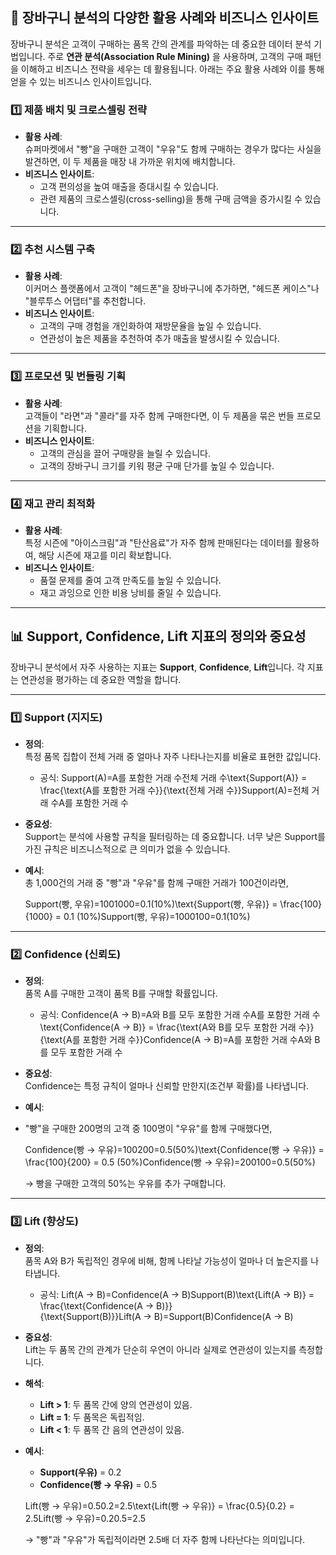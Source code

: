 ## 🛒 **장바구니 분석의 다양한 활용 사례와 비즈니스 인사이트**

장바구니 분석은 고객이 구매하는 품목 간의 관계를 파악하는 데 중요한 데이터 분석 기법입니다. 주로 **연관 분석(Association Rule Mining)** 을 사용하며, 고객의 구매 패턴을 이해하고 비즈니스 전략을 세우는 데 활용됩니다. 아래는 주요 활용 사례와 이를 통해 얻을 수 있는 비즈니스 인사이트입니다.

### **1️⃣ 제품 배치 및 크로스셀링 전략**

- **활용 사례**:  
    슈퍼마켓에서 "빵"을 구매한 고객이 "우유"도 함께 구매하는 경우가 많다는 사실을 발견하면, 이 두 제품을 매장 내 가까운 위치에 배치합니다.
- **비즈니스 인사이트**:
    - 고객 편의성을 높여 매출을 증대시킬 수 있습니다.
    - 관련 제품의 크로스셀링(cross-selling)을 통해 구매 금액을 증가시킬 수 있습니다.

---

### **2️⃣ 추천 시스템 구축**

- **활용 사례**:  
    이커머스 플랫폼에서 고객이 "헤드폰"을 장바구니에 추가하면, "헤드폰 케이스"나 "블루투스 어댑터"를 추천합니다.
- **비즈니스 인사이트**:
    - 고객의 구매 경험을 개인화하여 재방문율을 높일 수 있습니다.
    - 연관성이 높은 제품을 추천하여 추가 매출을 발생시킬 수 있습니다.

---

### **3️⃣ 프로모션 및 번들링 기획**

- **활용 사례**:  
    고객들이 "라면"과 "콜라"를 자주 함께 구매한다면, 이 두 제품을 묶은 번들 프로모션을 기획합니다.
- **비즈니스 인사이트**:
    - 고객의 관심을 끌어 구매량을 늘릴 수 있습니다.
    - 고객의 장바구니 크기를 키워 평균 구매 단가를 높일 수 있습니다.

---

### **4️⃣ 재고 관리 최적화**

- **활용 사례**:  
    특정 시즌에 "아이스크림"과 "탄산음료"가 자주 함께 판매된다는 데이터를 활용하여, 해당 시즌에 재고를 미리 확보합니다.
- **비즈니스 인사이트**:
    - 품절 문제를 줄여 고객 만족도를 높일 수 있습니다.
    - 재고 과잉으로 인한 비용 낭비를 줄일 수 있습니다.

---

## 📊 **Support, Confidence, Lift 지표의 정의와 중요성**

장바구니 분석에서 자주 사용하는 지표는 **Support**, **Confidence**, **Lift**입니다. 각 지표는 연관성을 평가하는 데 중요한 역할을 합니다.

---

### **1️⃣ Support (지지도)**

- **정의**:  
    특정 품목 집합이 전체 거래 중 얼마나 자주 나타나는지를 비율로 표현한 값입니다.
    
    - 공식: Support(A)=A를 포함한 거래 수전체 거래 수\text{Support(A)} = \frac{\text{A를 포함한 거래 수}}{\text{전체 거래 수}}Support(A)=전체 거래 수A를 포함한 거래 수​
- **중요성**:  
    Support는 분석에 사용할 규칙을 필터링하는 데 중요합니다. 너무 낮은 Support를 가진 규칙은 비즈니스적으로 큰 의미가 없을 수 있습니다.
    
- **예시**:  
    총 1,000건의 거래 중 "빵"과 "우유"를 함께 구매한 거래가 100건이라면,
    
    Support(빵, 우유)=1001000=0.1(10%)\text{Support(빵, 우유)} = \frac{100}{1000} = 0.1 (10\%)Support(빵, 우유)=1000100​=0.1(10%)

---

### **2️⃣ Confidence (신뢰도)**

- **정의**:  
    품목 A를 구매한 고객이 품목 B를 구매할 확률입니다.
    
    - 공식: Confidence(A → B)=A와 B를 모두 포함한 거래 수A를 포함한 거래 수\text{Confidence(A → B)} = \frac{\text{A와 B를 모두 포함한 거래 수}}{\text{A를 포함한 거래 수}}Confidence(A → B)=A를 포함한 거래 수A와 B를 모두 포함한 거래 수​
- **중요성**:  
    Confidence는 특정 규칙이 얼마나 신뢰할 만한지(조건부 확률)를 나타냅니다.
    
- **예시**:  
- 
    "빵"을 구매한 200명의 고객 중 100명이 "우유"를 함께 구매했다면,
    
    Confidence(빵 → 우유)=100200=0.5(50%)\text{Confidence(빵 → 우유)} = \frac{100}{200} = 0.5 (50\%)Confidence(빵 → 우유)=200100​=0.5(50%)
    
    → 빵을 구매한 고객의 50%는 우유를 추가 구매합니다.
    

---

### **3️⃣ Lift (향상도)**

- **정의**:  
    품목 A와 B가 독립적인 경우에 비해, 함께 나타날 가능성이 얼마나 더 높은지를 나타냅니다.
    
    - 공식: Lift(A → B)=Confidence(A → B)Support(B)\text{Lift(A → B)} = \frac{\text{Confidence(A → B)}}{\text{Support(B)}}Lift(A → B)=Support(B)Confidence(A → B)​
- **중요성**:  
    Lift는 두 품목 간의 관계가 단순히 우연이 아니라 실제로 연관성이 있는지를 측정합니다.
    
- **해석**:
    
    - **Lift > 1**: 두 품목 간에 양의 연관성이 있음.
    - **Lift = 1**: 두 품목은 독립적임.
    - **Lift < 1**: 두 품목 간 음의 연관성이 있음.
- **예시**:
    
    - **Support(우유)** = 0.2
    - **Confidence(빵 → 우유)** = 0.5
    
    Lift(빵 → 우유)=0.50.2=2.5\text{Lift(빵 → 우유)} = \frac{0.5}{0.2} = 2.5Lift(빵 → 우유)=0.20.5​=2.5
    
    → "빵"과 "우유"가 독립적이라면 2.5배 더 자주 함께 나타난다는 의미입니다.
    